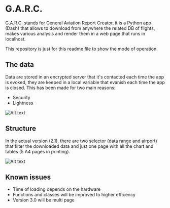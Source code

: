 # G.A.R.C.

G.A.R.C. stands for General Aviation Report Creator, it is a Python app (Dash) that allows to download from anywhere the related DB of flights, makes various analysis and render them in a web page that runs in localhost.

This repository is just for this readme file to show the mode of operation.

## The data
Data are stored in an encrypted server that it's contacted each time the app is evoked, they are keeped in a local variable that evanish each time the app is closed.
This has been made for two main reasons:
- Security
- Lightness


![Alt text](https://github.com/MaurizioCarrara/GARC-Public-/blob/main/GIFs/downloadDB.gif)



## Structure
In the actual version (2.1), there are two selector (data range and airport) that filter the downloaded data and just one page with all the chart and tables (5 A4 pages in printing).


![Alt text](https://github.com/MaurizioCarrara/GARC-Public/blob/main/GIFs/Selectors.gif)
## Known issues
- Time of loading depends on the hardware
- Functions and classes will be improved to higher efficency
- Version 3.0 will be multi page 
